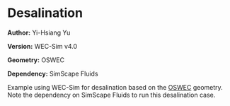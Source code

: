 # Desalination 

**Author:** 	Yi-Hsiang Yu

**Version:**	WEC-Sim v4.0

**Geometry:**	OSWEC

**Dependency:**	SimScape Fluids


Example using WEC-Sim for desalination based on the [OSWEC](http://wec-sim.github.io/WEC-Sim/tutorials.html#oscillating-surge-wec-oswec) geometry. Note the dependency on SimScape Fluids to run this desalination case. 
